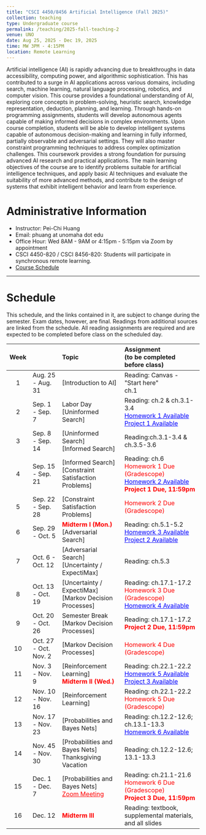 ```yaml
---
title: "CSCI 4450/8456 Artificial Intelligence (Fall 2025)"
collection: teaching
type: Undergraduate course
permalink: /teaching/2025-fall-teaching-2
venue: UNO
date: Aug 25, 2025 - Dec 19, 2025
time: MW 3PM - 4:15PM
location: Remote Learning
---
```

Artificial intelligence (AI) is rapidly advancing due to breakthroughs in data accessibility, computing power, and algorithmic sophistication. This has contributed to a surge in AI applications across various domains, including search, machine learning, natural language processing, robotics, and computer vision. This course provides a foundational understanding of AI, exploring core concepts in problem-solving, heuristic search, knowledge representation, deduction, planning, and learning. Through hands-on programming assignments, students will develop autonomous agents capable of making informed decisions in complex environments. Upon course completion, students will be able to develop intelligent systems capable of autonomous decision-making and learning in fully informed, partially observable and adversarial settings. They will also master constraint programming techniques to address complex optimization challenges. This coursework provides a strong foundation for pursuing advanced AI research and practical applications. The main learning objectives of the course are to identify problems suitable for artificial intelligence techniques, and apply basic AI techniques and evaluate the suitability of more advanced methods, and contribute to the design of systems that exhibit intelligent behavior and learn from experience.

# Administrative Information
* Instructor: Pei-Chi Huang
* Email: phuang at unomaha dot edu
* Office Hour: Wed 8AM - 9AM or 4:15pm - 5:15pm via Zoom by appointment
* CSCI 4450-820 / CSCI 8456-820: Students will participate in synchronous remote learning.
* [Course Schedule](#schedule)

---------------------------------------------------------------------------------------------------------------
# Schedule
This schedule, and the links contained in it, are subject to change during the semester. Exam dates, however, are final.
Readings from additional sources are linked from the schedule. All reading assignments are required and are expected to be completed before class on the scheduled day.



| Week |    	|           	Topic             	| Assignment <br>(to be completed before class) |
|:----:|:----------|:------------------------------------|:----------------------------------------------|
| 1  |  Aug. 25  -   Aug. 31  |   [Introduction to AI]   	| 	Reading: Canvas - "Start here"  <br> ch.1     	|
| 2  |  Sep. 1  -   Sep. 7	|  Labor Day <br> [Uninformed Search]     	|   Reading: ch.2 & ch.3.1-3.4  <br> <a href="" style="color:blue"> Homework 1 Available</a> <br> <a href="" style="color:blue">Project 1 Available</a> |
| 3  |  Sep. 8   -   Sep. 14   |  [Uninformed Search] <br>  [Informed Search]   | Reading:ch.3.1-3.4 & ch.3.5-3.6   |
| 4  |  Sep. 15  -   Sep. 21  |  [Informed Search] <br> [Constraint Satisfaction Problems] 	|   Reading:  ch.6   <br> <span style="color:red"> Homework 1 Due (Gradescope) <br> <a href="" style="color:blue"> Homework 2 Available</a>   <br> <span style="color:red"> **Project 1 Due, 11:59pm**</span>  |
| 5  |  Sep. 22  -   Sep. 28  |   [Constraint Satisfaction Problems] 	| 	<span style="color:red"> Homework 2 Due (Gradescope)  |
| 6  |  Sep. 29  -   Oct. 5  |  <span style="color:red"> **Midterm I (Mon.)** </span> <br> [Adversarial Search]       	|   Reading: ch.5.1-5.2  <br> <a href="" style="color:blue"> Homework 3 Available</a>  <br> <a href="" style="color:blue">Project 2 Available</a> 	|
| 7  |  Oct. 6  -   Oct. 12   	|   [Adversarial Search] <br> [Uncertainty / ExpectiMax]   	|	Reading: ch.5.3	|
| 8  |  Oct. 13 - Oct. 19	|  [Uncertainty / ExpectiMax] <br>[Markov Decision Processes]  |  Reading: ch.17.1-17.2 <br>  <span style="color:red"> Homework 3 Due (Gradescope) <br> <a href="" style="color:blue"> Homework 4 Available</a>  |
| 9	|   Oct. 20 - Oct. 26  |   Semester Break <br> [Markov Decision Processes]  |  Reading: ch.17.1-17.2  <br> <span style="color:red"> **Project 2 Due, 11:59pm**</span>   |
| 10  |  Oct. 27 - Oct. Nov. 2 	|   [Markov Decision Processes]  |   <span style="color:red"> Homework 4 Due (Gradescope)   	|
| 11  |   Nov. 3 - Nov. 9 	|  [Reinforcement Learning]	<br> <span style="color:red"> **Midterm II (Wed.)** </span>   |   Reading: ch.22.1-22.2  <br> <a href="" style="color:blue"> Homework 5 Available</a>  <br> <a href="" style="color:blue">Project 3 Available</a>	|
| 12  |   Nov. 10 - Nov. 16  |	[Reinforcement Learning]	|   Reading: ch.22.1-22.2 <br>   <span style="color:red"> Homework 5 Due (Gradescope)        	|
| 13  |   Nov. 17  - Nov. 23  |  [Probabilities and Bayes Nets] |	Reading: ch.12.2-12.6; ch.13.1-13.3	<br> <a href="" style="color:blue"> Homework 6 Available</a>    	|
| 14 |   Nov. 45 - Nov. 30   |  [Probabilities and Bayes Nets] <br>  Thanksgiving Vacation |	Reading: ch.12.2-12.6; 13.1-13.3 |
| 15  | Dec. 1 - Dec. 7  	|   [Probabilities and Bayes Nets] <br> <a href="" style="color:red">Zoom Meeting</a> |  Reading: ch.21.1-21.6  <br>   <span style="color:red"> Homework 6 Due (Gradescope)  <br> <span style="color:red"> **Project 3 Due, 11:59pm**</span>    	|
| 16  | Dec. 12  |   <span style="color:red"> **Midterm III** </span> | Reading: textbook, supplemental materials, and all slides |
